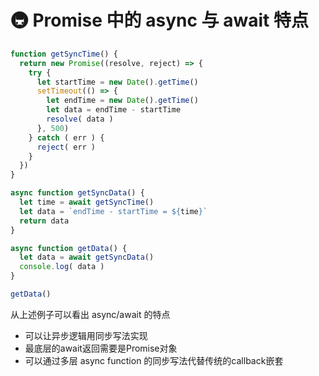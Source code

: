 # :metro: Promise 中的 async 与 await 特点
```js
function getSyncTime() {
  return new Promise((resolve, reject) => {
    try {
      let startTime = new Date().getTime()
      setTimeout(() => {
        let endTime = new Date().getTime()
        let data = endTime - startTime
        resolve( data )
      }, 500)
    } catch ( err ) {
      reject( err )
    }
  })
}

async function getSyncData() {
  let time = await getSyncTime()
  let data = `endTime - startTime = ${time}`
  return data
}

async function getData() {
  let data = await getSyncData()
  console.log( data )
}

getData()
```
从上述例子可以看出 async/await 的特点

- 可以让异步逻辑用同步写法实现
- 最底层的await返回需要是Promise对象
- 可以通过多层 async function 的同步写法代替传统的callback嵌套